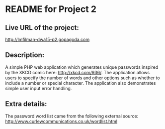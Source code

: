# README for Project 2
## Live URL of the project:
http://lmfilman-dwa15-p2.gopagoda.com
## Description:
A simple PHP web application which generates unique passwords inspired by the XKCD comic here: http://xkcd.com/936/.  The application allows users to specify the number of words and other options such as whether to include a number or special character.  The application also demonstrates simple user input error handling.
## Extra details:
The password word list came from the following external source: http://www.curlewcommunications.co.uk/wordlist.html